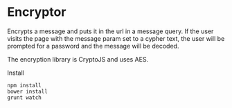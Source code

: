 # Encryptor

Encrypts a message and puts it in the url in a message query. If the user visits the page with the message param set to a cypher text, the user will be prompted for a password and the message will be decoded.

The encryption library is CryptoJS and uses AES.

Install

```
npm install
bower install
grunt watch
```
